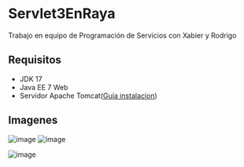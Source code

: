 # Servlet3EnRaya
Trabajo en equipo de Programación de Servicios con Xabier y Rodrigo

<h2>Requisitos</h2>
<ul>
  <li>
    JDK 17
  </li>
  <li>
    Java EE 7 Web
  </li>
  <li>
    Servidor Apache Tomcat(<a href="https://github.com/braiso-22/Servlet3EnRaya/blob/master/guia%20instalacion%20glassfish%20y%20tomcat.pdf">Guía instalacion</a>)
  </li>
</ul>
<h2>Imagenes</h2>

![image](https://user-images.githubusercontent.com/81094589/154519507-a8c41362-e650-40f7-a170-d7de97ec4b35.png)
![image](https://user-images.githubusercontent.com/81094589/154520947-66a35d29-9a2b-456c-8780-128982942a74.png)

![image](https://user-images.githubusercontent.com/81094589/154520820-a9d8f911-4abd-4bef-9ad6-4653f1726e66.png)

